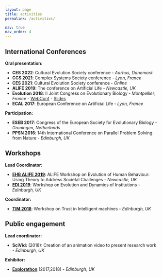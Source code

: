 ```yaml
---
layout: page
title: activities
permalink: /activities/

nav: true
nav_order: 4
---
```


## International Conferences

**Oral presentation:**
- **CES 2022**: Cultural Evolution Society conference - *Aarhus, Danemark*
- **CCS 2021**: Complex Systems Society conference - *Lyon, France*
- **CES 2021**: Cultural Evolution Society conference - *Online*
- **ALIFE 2019**: The conference on Artificial Life - *Newcastle, UK*
- **Evolution 2018**: II Joint Congress on Evolutionary Biology - *Montpellier, France* - [WebConf](https://programme.europa-organisation.com/slides/programme_jointCongressEvolBiology-2018/webconf/1051_21082018_1420_joffrecd_Cedric_Perret_2178/index.html) - [Slides](https://programme.europa-organisation.com/slides/programme_jointCongressEvolBiology-2018/slides/1051_21082018_1420_joffrecd_Cedric_Perret_2178/1051_21082018_1420_joffrecd_Cedric_Perret_926_wmk.pdf)
- **ECAL 2017**: European Conference on Artificial Life - *Lyon, France*

**Participation:**
- **ESEB 2017**: Congress of the European Society for Evolutionary Biology - *Groningen, Netherlands*
- **PPSN 2016**: 14th International Conference on Parallel Problem Solving from Nature - *Edinburgh, UK*

## Workshops
**Lead Coordinator:**
- **[EHB ALIFE 2019](https://ehbalife.github.io)**: ALIFE Workshop on Evolution of Human Behaviour: Using Theory to Address Societal Challenges - *Newcastle, UK*
- **[EDI 2019](https://edi2019.github.io)**: Workshop on Evolution and Dynamics of Institutions - *Edinburgh, UK*

**Coordinator:**
- **[TIM 2018](https://tim2018.wordpress.com/)**: Workshop on Trust in Intelligent machines - *Edinburgh, UK*


## Public engagement
**Lead coordinator:**
- **SciVid:** (2018): Creation of an animation video to present research work - *Edinburgh, UK*

**Exhibitor:**
- **[Explorathon](http://www.explorathon.co.uk/edinburgh/)** (2017,2018) - *Edinburgh, UK*


